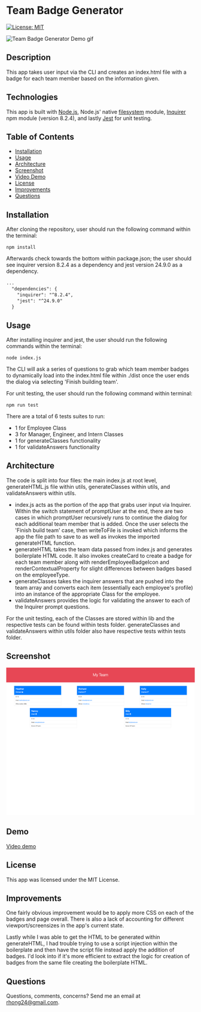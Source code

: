 # Team Badge Generator

[![License: MIT](https://img.shields.io/badge/License-MIT-yellow.svg)](https://opensource.org/licenses/MIT)

![Team Badge Generator Demo gif](./assets/images/demo.gif)


## Description
This app takes user input via the CLI and creates an index.html file with a badge for each team member based on the information given.


## Technologies
This app is built with [Node.js](https://nodejs.org/en/), Node.js' native [filesystem](https://nodejs.org/api/fs.html) module, [Inquirer](https://www.npmjs.com/package/inquirer) npm module (version 8.2.4), and lastly [Jest](https://jestjs.io/) for unit testing.


## Table of Contents
  - [Installation](#installation)
  - [Usage](#usage)
  - [Architecture](#architecture)
  - [Screenshot](#screenshot)
  - [Video Demo](#demo)
  - [License](#license)
  - [Improvements](#improvements)
  - [Questions](#questions)


## Installation

After cloning the repository, user should run the following command within the terminal:
```
npm install
```
Afterwards check towards the bottom within package.json; the user should see inquirer version 8.2.4 as a dependency and jest version 24.9.0 as a dependency.

```
...
  "dependencies": {
    "inquirer": "^8.2.4",
    "jest": "^24.9.0"
  }
```

## Usage
After installing inquirer and jest, the user should run the following commands within the terminal:
```
node index.js
```
The CLI will ask a series of questions to grab which team member badges to dynamically load into the index.html file within ./dist once the user ends the dialog via selecting 'Finish building team'.

For unit testing, the user should run the following command within terminal:
```
npm run test
```

There are a total of 6 tests suites to run: 
  * 1 for Employee Class 
  * 3 for Manager, Engineer, and Intern Classes
  * 1 for generateClasses functionality
  * 1 for validateAnswers functionality


## Architecture
The code is split into four files: the main index.js at root level, generateHTML.js file within utils, generateClasses within utils, and validateAnswers within utils. 
  * index.js acts as the portion of the app that grabs user input via Inquirer. Within the switch statement of promptUser at the end, there are two cases in which promptUser recursively runs to continue the dialog for each additional team member that is added. Once the user selects the 'Finish build team' case, then writeToFile is invoked which informs the app the file path to save to as well as invokes the imported generateHTML function.
  * generateHTML takes the team data passed from index.js and generates boilerplate HTML code. It also invokes createCard to create a badge for each team member along with renderEmployeeBadgeIcon and renderContextualProperty for slight differences between badges based on the employeeType.
  * generateClasses takes the inquirer answers that are pushed into the team array and converts each item (essentially each employee's profile) into an instance of the appropriate Class for the employee.
  * validateAnswers provides the logic for validating the answer to each of the Inquirer prompt questions.

For the unit testing, each of the Classes are stored within lib and the respective tests can be found within tests folder. generateClasses and validateAnswers within utils folder also have respective tests within tests folder.


## Screenshot
![screenshot](./assets/images/screenshot.png)


## Demo
[Video demo](https://drive.google.com/file/d/1B1N-L0JB6uhiJtRCiLQvVhd5MKfAmyiB/view)


## License
This app was licensed under the MIT License.


## Improvements
One fairly obvious improvement would be to apply more CSS on each of the badges and page overall. There is also a lack of accounting for different viewport/screensizes in the app's current state.

Lastly while I was able to get the HTML to be generated within generateHTML, I had trouble trying to use a script injection within the boilerplate and then have the script file instead apply the addition of badges. I'd look into if it's more efficient to extract the logic for creation of badges from the same file creating the boilerplate HTML.


## Questions
Questions, comments, concerns? Send me an email at rhong24@gmail.com.

